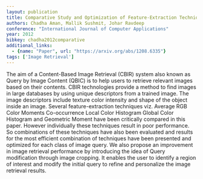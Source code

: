 ```yaml
---
layout: publication
title: Comparative Study and Optimization of Feature-Extraction Techniques for Content based Image Retrieval
authors: Chadha Aman, Mallik Sushmit, Johar Ravdeep
conference: "International Journal of Computer Applications"
year: 2012
bibkey: chadha2012comparative
additional_links:
  - {name: "Paper", url: "https://arxiv.org/abs/1208.6335"}
tags: ['Image Retrieval']
---
```

The aim of a Content-Based Image Retrieval (CBIR) system also known as Query by Image Content (QBIC) is to help users to retrieve relevant images based on their contents. CBIR technologies provide a method to find images in large databases by using unique descriptors from a trained image. The image descriptors include texture color intensity and shape of the object inside an image. Several feature-extraction techniques viz. Average RGB Color Moments Co-occurrence Local Color Histogram Global Color Histogram and Geometric Moment have been critically compared in this paper. However individually these techniques result in poor performance. So combinations of these techniques have also been evaluated and results for the most efficient combination of techniques have been presented and optimized for each class of image query. We also propose an improvement in image retrieval performance by introducing the idea of Query modification through image cropping. It enables the user to identify a region of interest and modify the initial query to refine and personalize the image retrieval results.
